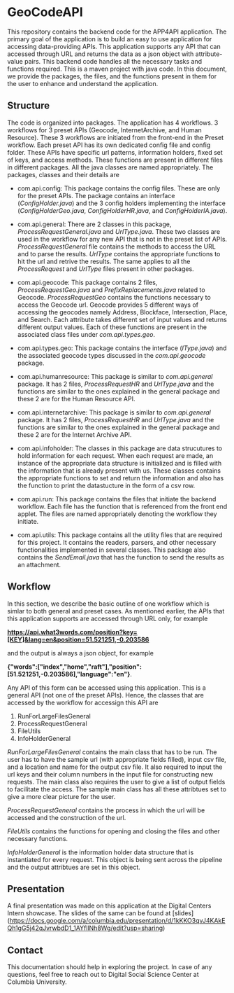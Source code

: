 # GeoCodeAPI

This repository contains the backend code for the APP4API application. The primary goal of the application is to build an easy to use application for accessing data-providing APIs. This application supports any API that can accessed through URL and returns the data as a json object with attribute-value pairs. This backend code handles all the necessary tasks and functions required. This is a maven project with java code. In this document, we provide the packages, the files, and the functions present in them for the user to enhance and understand the application. 

## Structure

The code is organized into packages. The application has 4 workflows. 3 workflows for 3 preset APIs (Geocode, InternetArchive, and Human Resource). These 3 workflows are initiated from the front-end in the Preset workflow. Each preset API has its own dedicated config file and config folder. These APIs have specific url patterns, information holders, fixed set of keys, and access methods. These functions are present in different files in different packages. All the java classes are named appropriately. The packages, classes and their details are 

- com.api.config: This package contains the config files. These are only for the preset APIs. The package contains an interface (*ConfigHolder.java*) and the 3 config holders implementing the interface (*ConfigHolderGeo.java*, *ConfigHolderHR.java*, and *ConfigHolderIA.java*).

- com.api.general: There are 2 classes in this package, *ProcessRequestGeneral.java* and *UrlType.java*. These two classes are used in the workflow for any new API that is not in the preset list of APIs. *ProcessRequestGeneral* file contains the methods to access the URL and to parse the results. *UrlType* contains the appropriate functions to hit the url and retrive the results. The same applies to all the *ProcessRequest* and *UrlType* files present in other packages. 

- com.api.geocode: This package contains 2 files, *ProcessRequestGeo.java* and *PrefixReplacements.java* related to Geocode. *ProcessRequestGeo* contains the functions necessary to access the Geocode url. Geocode provides 5 different ways of accessing the geocodes namely Address, Blockface, Intersection, Place, and Search. Each attribute takes different set of input values and returns different output values. Each of these functions are present in the associated class files under *com.api.types.geo*. 

- com.api.types.geo: This package contains the interface (*IType.java*) and the associated geocode types discussed in the *com.api.geocode* package. 

- com.api.humanresource: This package is similar to *com.api.general* package. It has 2 files, *ProcessRequestHR* and *UrlType.java* and the functions are similar to the ones explained in the general package and these 2 are for the Human Resource API.

- com.api.internetarchive: This package is similar to *com.api.general* package. It has 2 files, *ProcessRequestHR* and *UrlType.java* and the functions are similar to the ones explained in the general package and these 2 are for the Internet Archive API.

- com.api.infoholder: The classes in this package are data strucutures to hold information for each request. When each request are made, an instance of the appropriate data structure is initialized and is filled with the information that is already present with us. These classes contains the appropriate functions to set and return the information and also has the function to print the datastucture in the form of a csv row. 

- com.api.run: This package contains the files that initiate the backend workflow. Each file has the function that is referenced from the front end applet. The files are named appropriately denoting the workflow they initiate. 

- com.api.utils: This package contains all the utility files that are required for this project. It contains the readers, parsers, and other necessary functionalities implemented in several classes. This package also contains the *SendEmail.java* that has the function to send the results as an attachment. 

## Workflow

In this section, we describe the basic outline of one workflow which is simlar to both general and preset cases. As mentioned earlier, the APIs that this application supports are accessed through URL only, for example

**https://api.what3words.com/position?key=[KEY]&lang=en&position=51.521251,-0.203586** 

and the output is always a json object, for example

**{"words":["index","home","raft"],"position":[51.521251,-0.203586],"language":"en"}**.

Any API of this form can be accessed using this application. This is a general API (not one of the preset APIs). Hence, the classes that are accessed by the workflow for accessign this API are

1. RunForLargeFilesGeneral
2. ProcessRequestGeneral
3. FileUtils
4. InfoHolderGeneral

*RunForLargeFilesGeneral* contains the main class that has to be run. The user has to have the sample url (with appropriate fields filled), input csv file, and a location and name for the output csv file. It also required to input the url keys and their column numbers in the input file for constructing new requests. The main class also requires the user to give a list of output fields to facilitate the access. The sample main class has all these attribtues set to give a more clear picture for the user.

*ProcessRequestGeneral* contains the process in which the url will be accessed and the construction of the url. 

*FileUtils* contains the functions for opening and closing the files and other necessary functions. 

*InfoHolderGeneral* is the information holder data structure that is instantiated for every request. This object is being sent across the pipeline and the output attribtues are set in this object. 

## Presentation
A final presentation was made on this application at the Digital Centers Intern showcase. The slides of the same can be found at [slides] (https://docs.google.com/a/columbia.edu/presentation/d/1kKKO3qvJ4KAkEQh1gG5j42qJvrwbdD1_1AYfllNh8Wg/edit?usp=sharing)

## Contact

This documentation should help in exploring the project. In case of any questions, feel free to reach out to Digital Social Science Center at Columbia University. 
